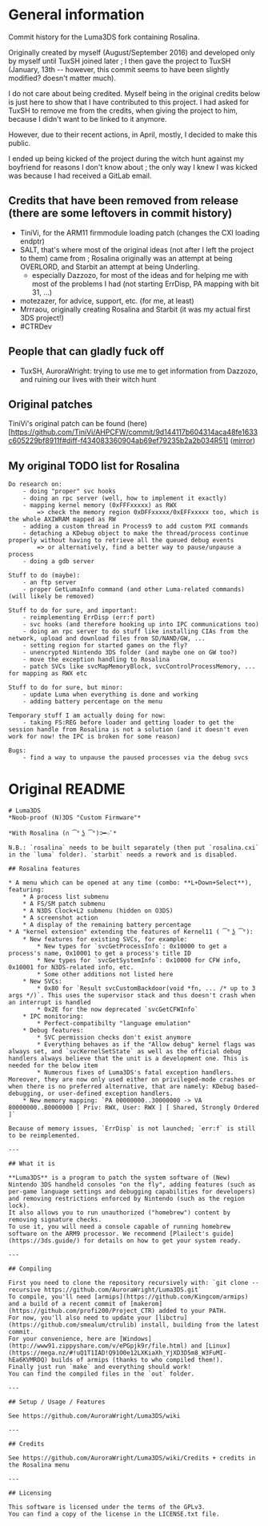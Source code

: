 # General information

Commit history for the Luma3DS fork containing Rosalina.

Originally created by myself (August/September 2016) and developed only by myself until TuxSH joined later ; I then gave the project to TuxSH (January, 13th -- however, this commit seems to have been slightly modified? doesn't matter much).

I do not care about being credited. Myself being in the original credits below is just here to show that I have contributed to this project. I had asked for TuxSH to remove me from the credits, when giving the project to him, because I didn't want to be linked to it anymore.

However, due to their recent actions, in April, mostly, I decided to make this public.

I ended up being kicked of the project during the witch hunt against my boyfriend for reasons I don't know about ; the only way I knew I was kicked was because I had received a GitLab email.


## Credits that have been removed from release (there are some leftovers in commit history)

* TiniVi, for the ARM11 firmmodule loading patch (changes the CXI loading endptr)
* SALT, that's where most of the original ideas (not after I left the project to them) came from ; Rosalina originally was an attempt at being OVERLORD, and Starbit an attempt at being Underling.
    * especially Dazzozo, for most of the ideas and for helping me with most of the problems I had (not starting ErrDisp, PA mapping with bit 31, ...)
* motezazer, for advice, support, etc. (for me, at least)
* Mrrraou, originally creating Rosalina and Starbit (it was my actual first 3DS project!)
* #CTRDev

## People that can gladly fuck off
* TuxSH, AuroraWright: trying to use me to get information from Dazzozo, and ruining our lives with their witch hunt

## Original patches

TiniVi's original patch can be found (here)[https://github.com/TiniVi/AHPCFW/commit/9d144117b604314aca48fe1633c605229bf8911f#diff-f434083360904ab69ef79235b2a2b034R51] ([mirror](https://github.com/Mrrraou/AHPCFW/commit/9d144117b604314aca48fe1633c605229bf8911f#diff-f434083360904ab69ef79235b2a2b034R51))

## My original TODO list for Rosalina
```
Do research on:
	- doing "proper" svc hooks
	- doing an rpc server (well, how to implement it exactly)
	- mapping kernel memory (0xFFFxxxxx) as RWX
		=> check the memory region 0xDFFxxxxx/0xEFFxxxxx too, which is the whole AXIWRAM mapped as RW
	- adding a custom thread in Process9 to add custom PXI commands
	- detaching a KDebug object to make the thread/process continue properly without having to retrieve all the queued debug events
		=> or alternatively, find a better way to pause/unpause a process
	- doing a gdb server

Stuff to do (maybe):
	- an ftp server
	- proper GetLumaInfo command (and other Luma-related commands) (will likely be removed)

Stuff to do for sure, and important:
	- reimplementing ErrDisp (err:f port)
	- svc hooks (and therefore hooking up into IPC communications too)
	- doing an rpc server to do stuff like installing CIAs from the network, upload and download files from SD/NAND/GW, ...
	- setting region for started games on the fly?
	- unencrypted Nintendo 3DS folder (and maybe one on GW too?)
	- move the exception handling to Rosalina
	- patch SVCs like svcMapMemoryBlock, svcControlProcessMemory, ... for mapping as RWX etc

Stuff to do for sure, but minor:
	- update Luma when everything is done and working
	- adding battery percentage on the menu

Temporary stuff I am actually doing for now:
	- taking FS:REG before loader and getting loader to get the session handle from Rosalina is not a solution (and it doesn't even work for now! the IPC is broken for some reason)

Bugs:
	- find a way to unpause the paused processes via the debug svcs
```
   
# Original README

```
# Luma3DS
*Noob-proof (N)3DS "Custom Firmware"*

*With Rosalina (∩ ͡° ͜ʖ ͡°)⊃━☆ﾟ*

N.B.: `rosalina` needs to be built separately (then put `rosalina.cxi` in the `luma` folder). `starbit` needs a rework and is disabled.

## Rosalina features

* A menu which can be opened at any time (combo: **L+Down+Select**), featuring:
    * A process list submenu
    * A FS/SM patch submenu
    * A N3DS Clock+L2 submenu (hidden on O3DS)
    * A screenshot action
    * A display of the remaining battery percentage
* A "kernel extension" extending the features of Kernel11 ( ͡° ͜ʖ ͡°):
    * New features for existing SVCs, for example:
        * New types for `svcGetProcessInfo`: 0x10000 to get a process's name, 0x10001 to get a process's title ID
        * New types for `svcGetSystemInfo`: 0x10000 for CFW info, 0x10001 for N3DS-related info, etc.
        * Some other additions not listed here
    * New SVCs:
        * 0x80 for `Result svcCustomBackdoor(void *fn, ... /* up to 3 args */)`. This uses the supervisor stack and thus doesn't crash when an interrupt is handled
        * 0x2E for the now deprecated `svcGetCFWInfo`
    * IPC monitoring:
        * Perfect-compatibilty "language emulation"
    * Debug features:
        * SVC permission checks don't exist anymore
        * Everything behaves as if the "Allow debug" kernel flags was always set, and `svcKernelSetState` as well as the official debug handlers always believe that the unit is a development one. This is needed for the below item
        * Numerous fixes of Luma3DS's fatal exception handlers. Moreover, they are now only used either on privileged-mode crashes or when there is no preferred alternative, that are namely: KDebug based-debugging, or user-defined exception handlers.
    * New memory mapping: `PA 00000000..30000000 -> VA 80000000..B0000000 [ Priv: RWX, User: RWX ] [ Shared, Strongly Ordered ]`

Because of memory issues, `ErrDisp` is not launched; `err:f` is still to be reimplemented.

---

## What it is

**Luma3DS** is a program to patch the system software of (New) Nintendo 3DS handheld consoles "on the fly", adding features (such as per-game language settings and debugging capabilities for developers) and removing restrictions enforced by Nintendo (such as the region lock).
It also allows you to run unauthorized ("homebrew") content by removing signature checks.  
To use it, you will need a console capable of running homebrew software on the ARM9 processor. We recommend [Plailect's guide](https://3ds.guide/) for details on how to get your system ready.

---

## Compiling

First you need to clone the repository recursively with: `git clone --recursive https://github.com/AuroraWright/Luma3DS.git`  
To compile, you'll need [armips](https://github.com/Kingcom/armips) and a build of a recent commit of [makerom](https://github.com/profi200/Project_CTR) added to your PATH.  
For now, you'll also need to update your [libctru](https://github.com/smealum/ctrulib) install, building from the latest commit.  
For your convenience, here are [Windows](http://www91.zippyshare.com/v/ePGpjk9r/file.html) and [Linux](https://mega.nz/#!uQ1T1IAD!Q91O0e12LXKiaXh_YjXD3D5m8_W3FuMI-hEa6KVMRDQ) builds of armips (thanks to who compiled them!).  
Finally just run `make` and everything should work!  
You can find the compiled files in the `out` folder.

---

## Setup / Usage / Features

See https://github.com/AuroraWright/Luma3DS/wiki

---

## Credits

See https://github.com/AuroraWright/Luma3DS/wiki/Credits + credits in the Rosalina menu

---

## Licensing

This software is licensed under the terms of the GPLv3.  
You can find a copy of the license in the LICENSE.txt file.
```
